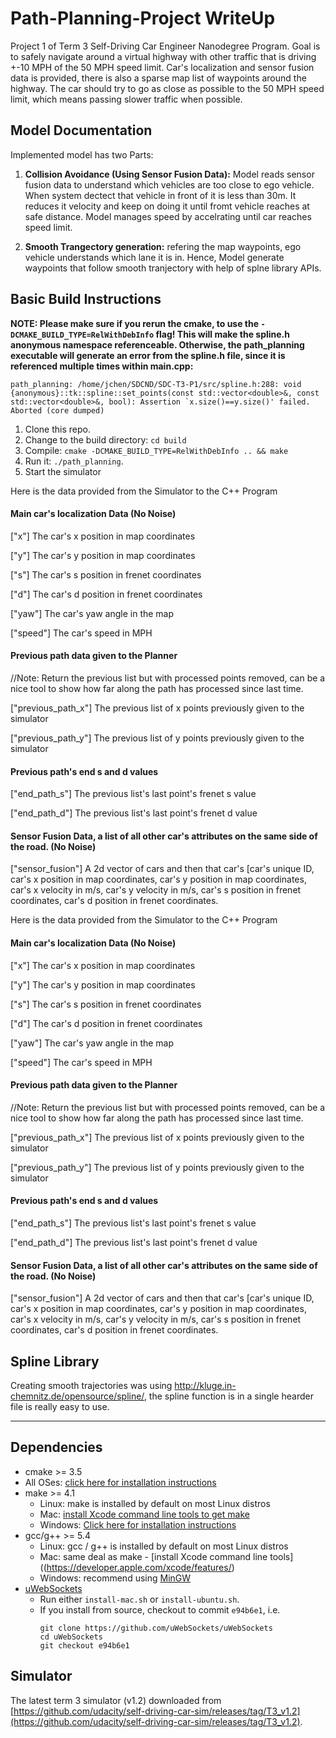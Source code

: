 # Path-Planning-Project WriteUp
Project 1 of Term 3 Self-Driving Car Engineer Nanodegree Program.  Goal is to safely navigate around a virtual highway with other traffic that is driving +-10 MPH of the 50 MPH speed limit.  Car's localization and sensor fusion data is provided, there is also a sparse map list of waypoints around the highway. The car should try to go as close as possible to the 50 MPH speed limit, which means passing slower traffic when possible.

## Model Documentation

Implemented model has two Parts: 

1. **Collision Avoidance (Using Sensor Fusion Data):** Model reads sensor fusion data to understand which vehicles are too close to ego vehicle. When system dectect that vehicle in front of it is less than 30m. It reduces it velocity and keep on doing it until fromt vehicle reaches at safe distance. Model manages speed by accelrating until car reaches speed limit.     

2. **Smooth Trangectory generation:** refering the map waypoints, ego vehicle understands which lane it is in. Hence, Model generate waypoints that follow smooth tranjectory with help of splne library APIs.   

## Basic Build Instructions

**NOTE: Please make sure if you rerun the cmake, to use the `-DCMAKE_BUILD_TYPE=RelWithDebInfo` flag!  This will make the spline.h anonymous namespace referenceable.
Otherwise, the path_planning executable will generate an error from the spline.h file, since it is referenced multiple times within main.cpp:**
```
path_planning: /home/jchen/SDCND/SDC-T3-P1/src/spline.h:288: void {anonymous}::tk::spline::set_points(const std::vector<double>&, const std::vector<double>&, bool): Assertion `x.size()==y.size()' failed.
Aborted (core dumped)
```

1. Clone this repo.
2. Change to the build directory: `cd build`
3. Compile: `cmake -DCMAKE_BUILD_TYPE=RelWithDebInfo .. && make`
4. Run it: `./path_planning`.
5. Start the simulator

Here is the data provided from the Simulator to the C++ Program

#### Main car's localization Data (No Noise)

["x"] The car's x position in map coordinates

["y"] The car's y position in map coordinates

["s"] The car's s position in frenet coordinates

["d"] The car's d position in frenet coordinates

["yaw"] The car's yaw angle in the map

["speed"] The car's speed in MPH

#### Previous path data given to the Planner

//Note: Return the previous list but with processed points removed, can be a nice tool to show how far along
the path has processed since last time. 

["previous_path_x"] The previous list of x points previously given to the simulator

["previous_path_y"] The previous list of y points previously given to the simulator

#### Previous path's end s and d values 

["end_path_s"] The previous list's last point's frenet s value

["end_path_d"] The previous list's last point's frenet d value

#### Sensor Fusion Data, a list of all other car's attributes on the same side of the road. (No Noise)

["sensor_fusion"] A 2d vector of cars and then that car's [car's unique ID, car's x position in map coordinates, car's y position in map coordinates, car's x velocity in m/s, car's y velocity in m/s, car's s position in frenet coordinates, car's d position in frenet coordinates. 

Here is the data provided from the Simulator to the C++ Program

#### Main car's localization Data (No Noise)

["x"] The car's x position in map coordinates

["y"] The car's y position in map coordinates

["s"] The car's s position in frenet coordinates

["d"] The car's d position in frenet coordinates

["yaw"] The car's yaw angle in the map

["speed"] The car's speed in MPH

#### Previous path data given to the Planner

//Note: Return the previous list but with processed points removed, can be a nice tool to show how far along
the path has processed since last time. 

["previous_path_x"] The previous list of x points previously given to the simulator

["previous_path_y"] The previous list of y points previously given to the simulator

#### Previous path's end s and d values 

["end_path_s"] The previous list's last point's frenet s value

["end_path_d"] The previous list's last point's frenet d value

#### Sensor Fusion Data, a list of all other car's attributes on the same side of the road. (No Noise)

["sensor_fusion"] A 2d vector of cars and then that car's [car's unique ID, car's x position in map coordinates, car's y position in map coordinates, car's x velocity in m/s, car's y velocity in m/s, car's s position in frenet coordinates, car's d position in frenet coordinates. 


## Spline Library

Creating smooth trajectories was using http://kluge.in-chemnitz.de/opensource/spline/, the spline function is in a single hearder file is really easy to use.

---

## Dependencies

* cmake >= 3.5
 * All OSes: [click here for installation instructions](https://cmake.org/install/)
* make >= 4.1
  * Linux: make is installed by default on most Linux distros
  * Mac: [install Xcode command line tools to get make](https://developer.apple.com/xcode/features/)
  * Windows: [Click here for installation instructions](http://gnuwin32.sourceforge.net/packages/make.htm)
* gcc/g++ >= 5.4
  * Linux: gcc / g++ is installed by default on most Linux distros
  * Mac: same deal as make - [install Xcode command line tools]((https://developer.apple.com/xcode/features/)
  * Windows: recommend using [MinGW](http://www.mingw.org/)
* [uWebSockets](https://github.com/uWebSockets/uWebSockets)
  * Run either `install-mac.sh` or `install-ubuntu.sh`.
  * If you install from source, checkout to commit `e94b6e1`, i.e.
    ```
    git clone https://github.com/uWebSockets/uWebSockets 
    cd uWebSockets
    git checkout e94b6e1
    ```

## Simulator

The latest term 3 simulator (v1.2) downloaded from  [https://github.com/udacity/self-driving-car-sim/releases/tag/T3_v1.2](https://github.com/udacity/self-driving-car-sim/releases/tag/T3_v1.2).




